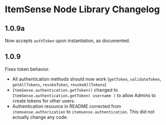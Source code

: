 # ItemSense Node Library Changelog


## 1.0.9a
Now accepts `authToken` upon instantiation, as documented.

## 1.0.9
Fixes token behavior.
- All authentication methods should now work (`getToken`, `validateToken`, `getAllTokens`, `revokeToken`, `revokeAllTokens`)
- `ItemSense.authentication.getToken()` changed to `ItemSense.authentication.getToken( username )` to allow Admins to create tokens for other users.
- Authentication resource in README corrected from `itemsense.authorization` to `itemsense.authentication`. This did not actually change any code.
